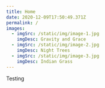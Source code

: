 ```yaml
---
title: Home
date: 2020-12-09T17:50:49.371Z
permalink: /
images:
  - imgSrc: /static/img/image-1.jpg
    imgDesc: Gravity and Grace
  - imgSrc: /static/img/image-2.jpg
    imgDesc: Night Trees
  - imgSrc: /static/img/image-3.jpg
    imgDesc: Indian Grass
---
```

Testing